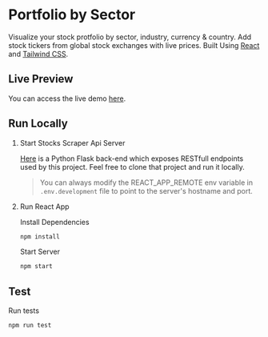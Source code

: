 # Portfolio by Sector

Visualize your stock protfolio by sector, industry, currency & country. Add stock tickers from global stock exchanges with live prices.
Built Using [React](https://reactjs.org/) and [Tailwind CSS](https://tailwindcss.com/).

## Live Preview

You can access the live demo [here](http://portfolio-by-sector.herokuapp.com/).

## Run Locally

1. Start Stocks Scraper Api Server

   [Here](https://github.com/Akkisdiary/stocks-scraper) is a Python Flask back-end which exposes RESTfull endpoints used by this project. Feel free to clone that project and run it locally.

   > You can always modify the REACT_APP_REMOTE env variable in `.env.development` file to point to the server's hostname and port.

2. Run React App

   Install Dependencies

   ```bash
   npm install
   ```

   Start Server

   ```bash
   npm start
   ```

## Test

Run tests

```bash
npm run test
```
